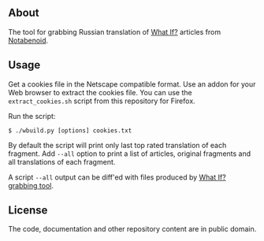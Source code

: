 ## About

The tool for grabbing Russian translation of [What If?][1] articles from
[Notabenoid][2].

[1]: http://what-if.xkcd.com
[2]: http://notabenoid.org

## Usage

Get a cookies file in the Netscape compatible format. Use an addon for your Web
browser to extract the cookies file. You can use the `extract_cookies.sh`
script from this repository for Firefox.

Run the script:

```
$ ./wbuild.py [options] cookies.txt
```

By default the script will print only last top rated translation of each
fragment. Add `--all` option to print a list of articles, original fragments
and all translations of each fragment.

A script `--all` output can be diff'ed with files produced by [What If?
grabbing tool](https://github.com/whatifrussian/what_if_parse).

## License

The code, documentation and other repository content are in public domain.
